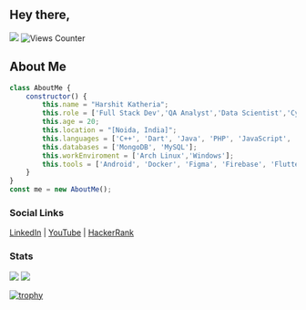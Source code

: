 ## Hey there,
![](https://komarev.com/ghpvc/?username=UxHarshit&abbreviated=true)
![Views Counter](https://views-counter.vercel.app/badge?pageId=UxHarshit/UxHarshit)
## About Me
```javascript
class AboutMe {
    constructor() {
        this.name = "Harshit Katheria";
        this.role = ['Full Stack Dev','QA Analyst','Data Scientist','Cyber Security'];
        this.age = 20;
        this.location = "[Noida, India]";
        this.languages = ['C++', 'Dart', 'Java', 'PHP', 'JavaScript', 'Kotlin', 'Python', 'TypeScript'];
        this.databases = ['MongoDB', 'MySQL'];
        this.workEnviroment = ['Arch Linux','Windows'];
        this.tools = ['Android', 'Docker', 'Figma', 'Firebase', 'Flutter', 'Git', 'Heroku', 'Node.js', 'Postman'];
    }
}
const me = new AboutMe();
```


### Social Links 

[LinkedIn](https://linkedin.com/in/harshit-katheria) | 
[YouTube](https://www.youtube.com/@teamuxh6855) | 
[HackerRank](https://www.hackerrank.com/profile/Harshit_Katheria)


### Stats
![](https://github-readme-stats.vercel.app/api/top-langs?username=uxharshit&show_icons=true&locale=en&layout=compact&theme=onedark) 
![](https://github-readme-stats.vercel.app/api?username=uxharshit&show_icons=true&locale=en&theme=onedark)

[![trophy](https://github-profile-trophy.vercel.app/?username=uxharshit&theme=onedark)](https://github.com/ryo-ma/github-profile-trophy)

